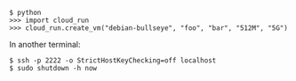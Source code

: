 ```
$ python
>>> import cloud_run
>>> cloud_run.create_vm("debian-bullseye", "foo", "bar", "512M", "5G")
```

In another terminal:

```
$ ssh -p 2222 -o StrictHostKeyChecking=off localhost
$ sudo shutdown -h now
```
